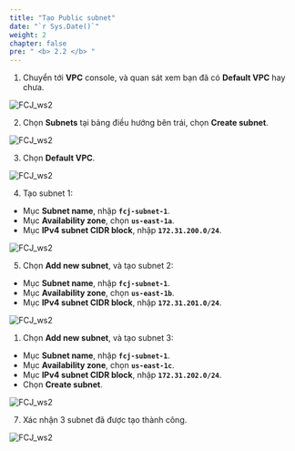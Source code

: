 ```yaml
---
title: "Tạo Public subnet"
date: "`r Sys.Date()`"
weight: 2
chapter: false
pre: " <b> 2.2 </b> "
---
```


1. Chuyển tới **VPC** console, và quan sát xem bạn đã có **Default VPC** hay chưa.

![FCJ_ws2](/FCJ-Workshop-2/images/2.prerequisite/2.png)

2. Chọn **Subnets** tại bảng điều hướng bên trái, chọn **Create subnet**.

![FCJ_ws2](/FCJ-Workshop-2/images/2.prerequisite/3.png)

3. Chọn **Default VPC**.

![FCJ_ws2](/FCJ-Workshop-2/images/2.prerequisite/4.png)

4. Tạo subnet 1:

- Mục **Subnet name**, nhập **`fcj-subnet-1`**.
- Mục **Availability zone**, chọn **`us-east-1a`**.
- Mục **IPv4 subnet CIDR block**, nhập **`172.31.200.0/24`**.

![FCJ_ws2](/FCJ-Workshop-2/images/2.prerequisite/5.png)

5. Chọn **Add new subnet**, và tạo subnet 2:

- Mục **Subnet name**, nhập **`fcj-subnet-1`**.
- Mục **Availability zone**, chọn **`us-east-1b`**.
- Mục **IPv4 subnet CIDR block**, nhập **`172.31.201.0/24`**.

![FCJ_ws2](/FCJ-Workshop-2/images/2.prerequisite/6.png)

1. Chọn **Add new subnet**, và tạo subnet 3:

- Mục **Subnet name**, nhập **`fcj-subnet-1`**.
- Mục **Availability zone**, chọn **`us-east-1c`**.
- Mục **IPv4 subnet CIDR block**, nhập **`172.31.202.0/24`**.
- Chọn **Create subnet**.

![FCJ_ws2](/FCJ-Workshop-2/images/2.prerequisite/7.png)

7. Xác nhận 3 subnet đã được tạo thành công.

![FCJ_ws2](/FCJ-Workshop-2/images/2.prerequisite/8.png)
